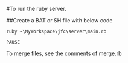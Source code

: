 #To run the ruby server.

##Create a BAT or SH file with below code

`ruby ~\MyWorkspace\jfc\server\main.rb`

`PAUSE`

To merge files, see the comments of merge.rb
